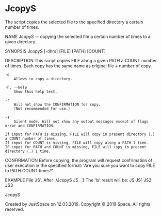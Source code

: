 # JcopyS
The script copies the selected file to the specified directory a certain number of times.

NAME
	JcopyS -- copying the selected file a certain number of times to a given directory.

SYNOPSIS
	JcopyS [-dhrs] [FILE] [PATH] [COUNT]

DESCRIPTION
	This script copies FILE along a given PATH a COUNT number of times.
	Each copy has the same name as original file + number of copy.

	-d
		Allows to copy a directory.

	-h, --help
		Show this help text.

	-r
		Will not show the CONFIRMATION for copy.
		(Not recommended for use.)

	-s
		Silent mode. Will not show any output messages except of flags error and CONFIRMATION.

	If input for PATH is missing, FILE will copy in present directory (.) a COUNT number of times.
	If input for COUNT is missing, FILE will copy along a PATH 1 time.
	IF input for PATH and COUNT is missing, FILE will copy in present directory (.) 1 time.

CONFIRMATION
	Before copying, the program will request confirmation of user execution in the specified format:
	'Are you sure you want to copy FILE to PATH COUNT times?'

EXAMPLE
	File 'JS'. After ./JcopyS JS . 3
	The 'ls' result will be:
	JS JS1 JS2 JS3

JcopyS

Created by JustSpace on 12.03.2019.
Copyright © 2019 Space. All rights reserved.

